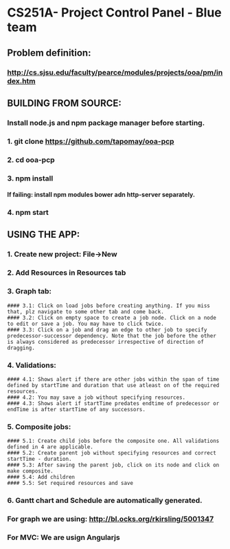 # CS251A- Project Control Panel - Blue team

## Problem definition:
### http://cs.sjsu.edu/faculty/pearce/modules/projects/ooa/pm/index.htm

## BUILDING FROM SOURCE:
### Install node.js and npm package manager before starting.
### 1. git clone https://github.com/tapomay/ooa-pcp
### 2. cd ooa-pcp
### 3. npm install
#### If failing: install npm modules bower adn http-server separately.
### 4. npm start


## USING THE APP:
### 1. Create new project: File->New
### 2. Add Resources in Resources tab
### 3. Graph tab:
	#### 3.1: Click on load jobs before creating anything. If you miss that, plz navigate to some other tab and come back.
	#### 3.2: Click on empty space to create a job node. Click on a node to edit or save a job. You may have to click twice.
	#### 3.3: Click on a job and drag an edge to other job to specify predecessor-successor dependency. Note that the job before the other is always considered as predecessor irrespective of direction of dragging. 
### 4. Validations:
	#### 4.1: Shows alert if there are other jobs within the span of time defined by startTime and duration that use atleast on of the required resources.
	#### 4.2: You may save a job without specifying resources.
	#### 4.3: Shows alert if startTime predates endtime of predecessor or endTime is after startTime of any successors.
### 5. Composite jobs:
	#### 5.1: Create child jobs before the composite one. All validations defined in 4 are applicable.
	#### 5.2: Create parent job without specifying resources and correct startTime - duration. 
	#### 5.3: After saving the parent job, click on its node and click on make composite.
	#### 5.4: Add children
	#### 5.5: Set required resources and save
### 6. Gantt chart and Schedule are automatically generated.



### For graph we are using: http://bl.ocks.org/rkirsling/5001347
### For MVC: We are usign Angularjs